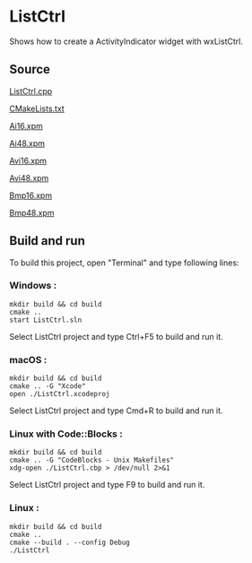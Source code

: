 # ListCtrl

Shows how to create a ActivityIndicator widget with wxListCtrl.

## Source

[ListCtrl.cpp](ListCtrl.cpp)

[CMakeLists.txt](CMakeLists.txt)

[Ai16.xpm](Ai16.xpm)

[Ai48.xpm](Ai48.xpm)

[Avi16.xpm](Avi16.xpm)

[Avi48.xpm](Avi48.xpm)

[Bmp16.xpm](Bmp16.xpm)

[Bmp48.xpm](Bmp48.xpm)

## Build and run

To build this project, open "Terminal" and type following lines:

### Windows :

``` shell
mkdir build && cd build
cmake .. 
start ListCtrl.sln
```

Select ListCtrl project and type Ctrl+F5 to build and run it.

### macOS :

``` shell
mkdir build && cd build
cmake .. -G "Xcode"
open ./ListCtrl.xcodeproj
```

Select ListCtrl project and type Cmd+R to build and run it.

### Linux with Code::Blocks :

``` shell
mkdir build && cd build
cmake .. -G "CodeBlocks - Unix Makefiles"
xdg-open ./ListCtrl.cbp > /dev/null 2>&1
```

Select ListCtrl project and type F9 to build and run it.

### Linux :

``` shell
mkdir build && cd build
cmake .. 
cmake --build . --config Debug
./ListCtrl
```

